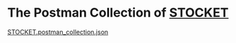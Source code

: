 # The Postman Collection of [STOCKET](https://github.com/Deatsilence/stocket)

[STOCKET.postman_collection.json](https://github.com/user-attachments/files/15751895/STOCKET.postman_collection.json)
